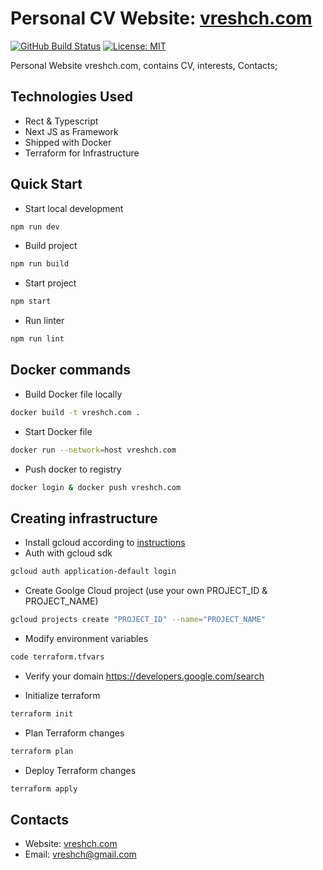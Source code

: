 # Personal CV Website: [vreshch.com](http://vreshch.com)

[![GitHub Build Status](https://github.com/vreshch/vreshch.com/workflows/CI/badge.svg)](https://github.com/vreshch/vreshch.com/actions?query=workflow%3ACI)
[![License: MIT](https://img.shields.io/badge/License-MIT-gren.svg)](https://opensource.org/licenses/MIT)

Personal Website vreshch.com, contains CV, interests, Contacts;

## Technologies Used
* Rect & Typescript
* Next JS as Framework
* Shipped with Docker
* Terraform for Infrastructure

## Quick Start
* Start local development
```bash
npm run dev
```
* Build project
```bash
npm run build
```
* Start project
```bash
npm start
```
* Run linter
```bash
npm run lint
```

## Docker commands
* Build Docker file locally
```bash
docker build -t vreshch.com .
```
* Start Docker file
```bash
docker run --network=host vreshch.com
```
* Push docker to registry
```bash
docker login & docker push vreshch.com
```
## Creating infrastructure
* Install gcloud according to [instructions](https://cloud.google.com/sdk/docs/install)
* Auth with gcloud sdk
```bash
gcloud auth application-default login
```
* Create Goolge Cloud project (use your own PROJECT_ID & PROJECT_NAME)
```bash
gcloud projects create "PROJECT_ID" --name="PROJECT_NAME"
```
* Modify environment variables
```bash
code terraform.tfvars
```
* Verify your domain
https://developers.google.com/search

* Initialize terraform
```bash
terraform init
```
* Plan Terraform changes
```bash
terraform plan
```
* Deploy Terraform changes
```bash
terraform apply
```

## Contacts
* Website: [vreshch.com](http://vreshch.com)
* Email: vreshch@gmail.com
